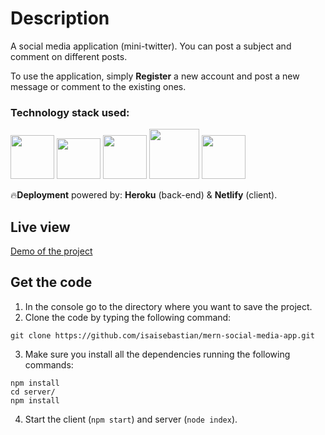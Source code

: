 # Description 
A social media application (mini-twitter). You can post a subject and comment on different posts. 

To use the application, simply **Register** a new account and post a new message or comment to the existing ones. 

### Technology stack used: 
<a href="https://graphql.org/"><img src="https://upload.wikimedia.org/wikipedia/commons/thumb/1/17/GraphQL_Logo.svg/2048px-GraphQL_Logo.svg.png" width="70" height="70"/></a> <a href="https://reactjs.org/"><img src="https://upload.wikimedia.org/wikipedia/commons/thumb/a/a7/React-icon.svg/2300px-React-icon.svg.png" width="70" height="65"/></a> <a href="https://nodejs.org/en/"><img src="https://seeklogo.com/images/N/nodejs-logo-FBE122E377-seeklogo.com.png" width="70" height="70"/></a> <a href="https://www.mongodb.com/"><img src="https://infinapps.com/wp-content/uploads/2018/10/mongodb-logo.png" width="80" height="80"/></a> <a href="https://react.semantic-ui.com/"><img src="https://react.semantic-ui.com/logo.png" width="70" height="70"/></a>

🔥**Deployment** powered by: **Heroku** (back-end) & **Netlify** (client).

## Live view 

[Demo of the project](https://eclectic-daifuku-e4fa37.netlify.app/) 

## Get the code 

1. In the console go to the directory where you want to save the project.
2. Clone the code by typing the following command: 
```git
git clone https://github.com/isaisebastian/mern-social-media-app.git
```
3. Make sure you install all the dependencies running the following commands: 
```
npm install
cd server/
npm install
```
4. Start the client (`npm start`) and server (`node index`).
